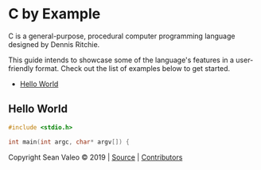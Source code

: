 # C by Example

C is a general-purpose, procedural computer programming language designed by Dennis Ritchie.

This guide intends to showcase some of the language's features in a user-friendly format. Check out the list of examples below to get started.

  * [Hello World](#hello-world)


## Hello World

```c
#include <stdio.h>

int main(int argc, char* argv[]) {
```

Copyright Sean Valeo &copy; 2019 | [Source](https://github.com/seanvaleo/cbyexample "Source") | [Contributors](https://github.com/seanvaleo/cbyexample/blob/master/CONTRIBUTORS.txt "Contributors")


